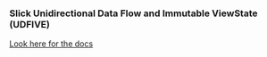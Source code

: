 ### Slick Unidirectional Data Flow and Immutable ViewState (UDFIVE)

[Look here for the docs](https://github.com/MRezaNasirloo/Slick/docs/SlickPresenterUni.md)